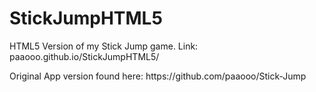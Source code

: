 # StickJumpHTML5
 
<p>HTML5 Version of my Stick Jump game. Link: paaooo.github.io/StickJumpHTML5/</p>
<p>
Original App version found here:
https://github.com/paaooo/Stick-Jump
</p>
